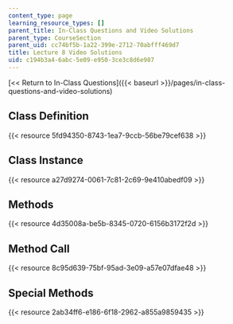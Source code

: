 ```yaml
---
content_type: page
learning_resource_types: []
parent_title: In-Class Questions and Video Solutions
parent_type: CourseSection
parent_uid: cc74bf5b-1a22-399e-2712-70abfff469d7
title: Lecture 8 Video Solutions
uid: c194b3a4-6abc-5e09-e950-3ce3c8d6e987
---
```


[\<\< Return to In-Class Questions]({{< baseurl >}}/pages/in-class-questions-and-video-solutions)

Class Definition
----------------

{{< resource 5fd94350-8743-1ea7-9ccb-56be79cef638 >}}

Class Instance
--------------

{{< resource a27d9274-0061-7c81-2c69-9e410abedf09 >}}

Methods
-------

{{< resource 4d35008a-be5b-8345-0720-6156b3172f2d >}}

Method Call
-----------

{{< resource 8c95d639-75bf-95ad-3e09-a57e07dfae48 >}}

Special Methods
---------------

{{< resource 2ab34ff6-e186-6f18-2962-a855a9859435 >}}
